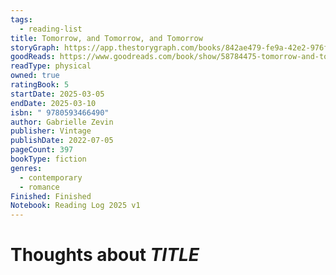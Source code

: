```yaml
---
tags:
  - reading-list
title: Tomorrow, and Tomorrow, and Tomorrow
storyGraph: https://app.thestorygraph.com/books/842ae479-fe9a-42e2-976f-8b54d55448d2
goodReads: https://www.goodreads.com/book/show/58784475-tomorrow-and-tomorrow-and-tomorrow?ac=1&from_search=true&qid=xaocHoeaom&rank=1
readType: physical
owned: true
ratingBook: 5
startDate: 2025-03-05
endDate: 2025-03-10
isbn: " 9780593466490"
author: Gabrielle Zevin
publisher: Vintage
publishDate: 2022-07-05
pageCount: 397
bookType: fiction
genres:
  - contemporary
  - romance
Finished: Finished
Notebook: Reading Log 2025 v1
---
```


# Thoughts about _TITLE_
